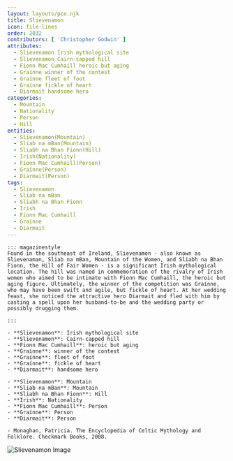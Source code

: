```yaml
---
layout: layouts/pce.njk
title: Slievenamon
icon: file-lines
order: 2032
contributors: [ 'Christopher Godwin' ]
attributes:
  - Slievenamon Irish mythological site
  - Slievenamon Cairn-capped hill
  - Fionn Mac Cumhaill heroic but aging
  - Graínne winner of the contest
  - Graínne fleet of foot
  - Graínne fickle of heart
  - Diarmait handsome hero
categories:
  - Mountain
  - Nationality
  - Person
  - Hill
entities:
  - Slievenamon(Mountain)
  - Sliab na mBan(Mountain)
  - Sliabh na Bhan Fionn(Hill)
  - Irish(Nationality)
  - Fionn Mac Cumhaill(Person)
  - Graínne(Person)
  - Diarmait(Person)
tags:
  - Slievenamon
  - Sliab na mBan
  - Sliabh na Bhan Fionn
  - Irish
  - Fionn Mac Cumhaill
  - Graínne
  - Diarmait
---
```

``` tab [group1:Info]
::: magazinestyle
Found in the southeast of Ireland, Slievenamon - also known as Slievenaman, Sliab na mBan, Mountain of the Women, and Sliabh na Bhan Fionn, the Hill of Fair Women - is a significant Irish mythological location. The hill was named in commemoration of the rivalry of Irish women who aimed to be intimate with Fionn Mac Cumhaill, the heroic but aging figure. Ultimately, the winner of the competition was Graínne, who may have been swift and agile, but fickle of heart. At her wedding feast, she noticed the attractive hero Diarmait and fled with him by casting a spell upon her husband-to-be and the wedding party or possibly drugging them.

:::
```
``` tab [group1:Attributes]
- **Slievenamon**: Irish mythological site
- **Slievenamon**: Cairn-capped hill
- **Fionn Mac Cumhaill**: heroic but aging
- **Graínne**: winner of the contest
- **Graínne**: fleet of foot
- **Graínne**: fickle of heart
- **Diarmait**: handsome hero
```
``` tab [group1:Entities]
- **Slievenamon**: Mountain
- **Sliab na mBan**: Mountain
- **Sliabh na Bhan Fionn**: Hill
- **Irish**: Nationality
- **Fionn Mac Cumhaill**: Person
- **Graínne**: Person
- **Diarmait**: Person
```
``` tab [group1:Sources]
- Monaghan, Patricia. The Encyclopedia of Celtic Mythology and Folklore. Checkmark Books, 2008.
```
![Slievenamon Image](https://upload.wikimedia.org/wikipedia/commons/thumb/2/25/Slievenamon_2006-07-01.jpg/1200px-Slievenamon_2006-07-01.jpg)
